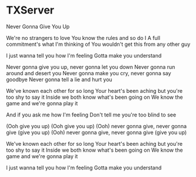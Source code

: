 # TXServer
Never Gonna Give You Up

We're no strangers to love
You know the rules and so do I
A full commitment's what I'm thinking of
You wouldn't get this from any other guy

I just wanna tell you how I'm feeling
Gotta make you understand


Never gonna give you up, never gonna let you down
Never gonna run around and desert you
Never gonna make you cry, never gonna say goodbye
Never gonna tell a lie and hurt you

We've known each other for so long
Your heart's been aching but you're too shy to say it
Inside we both know what's been going on
We know the game and we're gonna play it

And if you ask me how I'm feeling
Don't tell me you're too blind to see



(Ooh give you up)
(Ooh give you up)
(Ooh) never gonna give, never gonna give (give you up)
(Ooh) never gonna give, never gonna give (give you up)

We've known each other for so long
Your heart's been aching but you're too shy to say it
Inside we both know what's been going on
We know the game and we're gonna play it

I just wanna tell you how I'm feeling
Gotta make you understand
